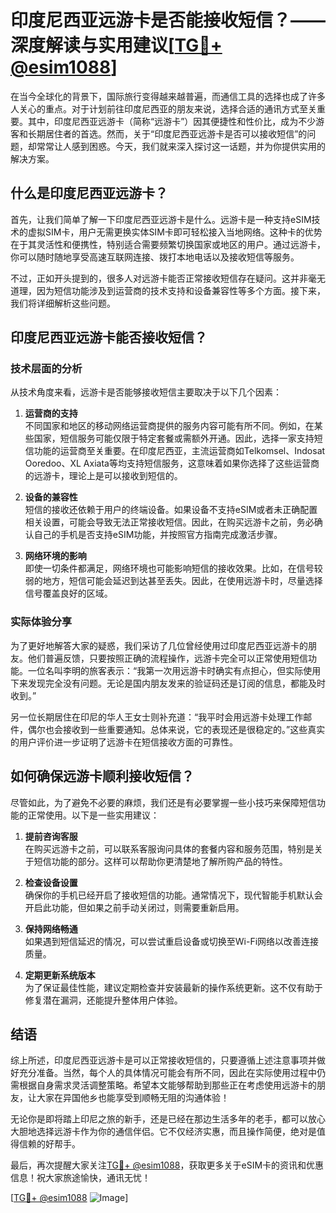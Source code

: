 # 印度尼西亚远游卡是否能接收短信？——深度解读与实用建议[[TG💪+ @esim1088](https://t.me/s/esim1088)]

在当今全球化的背景下，国际旅行变得越来越普遍，而通信工具的选择也成了许多人关心的重点。对于计划前往印度尼西亚的朋友来说，选择合适的通讯方式至关重要。其中，印度尼西亚远游卡（简称“远游卡”）因其便捷性和性价比，成为不少游客和长期居住者的首选。然而，关于“印度尼西亚远游卡是否可以接收短信”的问题，却常常让人感到困惑。今天，我们就来深入探讨这一话题，并为你提供实用的解决方案。

## 什么是印度尼西亚远游卡？

首先，让我们简单了解一下印度尼西亚远游卡是什么。远游卡是一种支持eSIM技术的虚拟SIM卡，用户无需更换实体SIM卡即可轻松接入当地网络。这种卡的优势在于其灵活性和便携性，特别适合需要频繁切换国家或地区的用户。通过远游卡，你可以随时随地享受高速互联网连接、拨打本地电话以及接收短信等服务。

不过，正如开头提到的，很多人对远游卡能否正常接收短信存在疑问。这并非毫无道理，因为短信功能涉及到运营商的技术支持和设备兼容性等多个方面。接下来，我们将详细解析这些问题。

## 印度尼西亚远游卡能否接收短信？

### 技术层面的分析

从技术角度来看，远游卡是否能够接收短信主要取决于以下几个因素：

1. **运营商的支持**  
   不同国家和地区的移动网络运营商提供的服务内容可能有所不同。例如，在某些国家，短信服务可能仅限于特定套餐或需额外开通。因此，选择一家支持短信功能的运营商至关重要。在印度尼西亚，主流运营商如Telkomsel、Indosat Ooredoo、XL Axiata等均支持短信服务，这意味着如果你选择了这些运营商的远游卡，理论上是可以接收到短信的。

2. **设备的兼容性**  
   短信的接收还依赖于用户的终端设备。如果设备不支持eSIM或者未正确配置相关设置，可能会导致无法正常接收短信。因此，在购买远游卡之前，务必确认自己的手机是否支持eSIM功能，并按照官方指南完成激活步骤。

3. **网络环境的影响**  
   即使一切条件都满足，网络环境也可能影响短信的接收效果。比如，在信号较弱的地方，短信可能会延迟到达甚至丢失。因此，在使用远游卡时，尽量选择信号覆盖良好的区域。

### 实际体验分享

为了更好地解答大家的疑惑，我们采访了几位曾经使用过印度尼西亚远游卡的朋友。他们普遍反馈，只要按照正确的流程操作，远游卡完全可以正常使用短信功能。一位名叫李明的旅客表示：“我第一次用远游卡时确实有点担心，但实际使用下来发现完全没有问题。无论是国内朋友发来的验证码还是订阅的信息，都能及时收到。”

另一位长期居住在印尼的华人王女士则补充道：“我平时会用远游卡处理工作邮件，偶尔也会接收到一些重要通知。总体来说，它的表现还是很稳定的。”这些真实的用户评价进一步证明了远游卡在短信接收方面的可靠性。

## 如何确保远游卡顺利接收短信？

尽管如此，为了避免不必要的麻烦，我们还是有必要掌握一些小技巧来保障短信功能的正常使用。以下是一些实用建议：

1. **提前咨询客服**  
   在购买远游卡之前，可以联系客服询问具体的套餐内容和服务范围，特别是关于短信功能的部分。这样可以帮助你更清楚地了解所购产品的特性。

2. **检查设备设置**  
   确保你的手机已经开启了接收短信的功能。通常情况下，现代智能手机默认会开启此功能，但如果之前手动关闭过，则需要重新启用。

3. **保持网络畅通**  
   如果遇到短信延迟的情况，可以尝试重启设备或切换至Wi-Fi网络以改善连接质量。

4. **定期更新系统版本**  
   为了保证最佳性能，建议定期检查并安装最新的操作系统更新。这不仅有助于修复潜在漏洞，还能提升整体用户体验。

## 结语

综上所述，印度尼西亚远游卡是可以正常接收短信的，只要遵循上述注意事项并做好充分准备。当然，每个人的具体情况可能会有所不同，因此在实际使用过程中仍需根据自身需求灵活调整策略。希望本文能够帮助到那些正在考虑使用远游卡的朋友，让大家在异国他乡也能享受到顺畅无阻的沟通体验！

无论你是即将踏上印尼之旅的新手，还是已经在那边生活多年的老手，都可以放心大胆地选择远游卡作为你的通信伴侣。它不仅经济实惠，而且操作简便，绝对是值得信赖的好帮手。

最后，再次提醒大家关注[TG💪+ @esim1088](https://t.me/s/esim1088)，获取更多关于eSIM卡的资讯和优惠信息！祝大家旅途愉快，通讯无忧！

[[TG💪+ @esim1088](https://t.me/s/esim1088) ![Image](https://i.postimg.cc/4NQfJmqS/Snipaste-2025-05-13-00-14-12.png)]